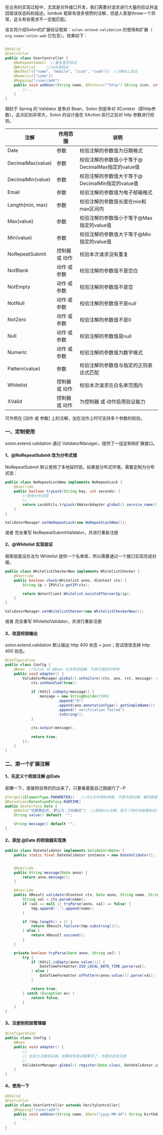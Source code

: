 在业务的实现过程中，尤其是对外接口开发，我们需要对请求进行大量的验证并返回错误状态码和描述。lombok 框架有很多很赞的注解，但是人家是throw一个异常，这与有些需求不一定能匹配。

该文将介绍Solon的扩展验证框架：`solon.extend.validation` 的使用和扩展（ `org.noear:solon-web` 已包含）。效果如下：

```java

@XValid
@Controller
public class UserController {
    @NoRepeatSubmit  //重复提交验证
    @Whitelist     //白名单验证
    @NotNull({"name", "mobile", "icon", "code"})  //非NULL验证
    @Numeric({"code"})
    @Mapping("/user/add")
    public void addUser(String name, @Pattern("^http") String icon, int code, @Pattern("^13\\d{9}$") String mobile){
        //...
    }
}

```

相较于 Spring 的 Validator 是争对 Bean，Solon 则是争对 XContext（即http参数）。这点区别非常大，Solon 的设计是在 XAction 执行之前对 http 参数进行校验。


| 注解  | 作用范围 |  说明 | 
| -------- | -------- | -------- | 
| Date    | 参数 | 校验注解的参数值为日期格式    | 
| DecimalMax(value)    | 参数 | 校验注解的参数值小于等于@ DecimalMax指定的value值     | 
| DecimalMin(value)     | 参数 | 校验注解的参数值大于等于@ DecimalMin指定的value值     | 
| Email    | 参数 | 校验注解的参数值为电子邮箱格式    | 
| Length(min, max)    | 参数 | 校验注解的参数值长度在min和max区间内     | 
| Max(value)    |  参数 | 校验注解的参数值小于等于@Max指定的value值     | 
| Min(value)     | 参数 | 校验注解的参数值大于等于@Min指定的value值     | 
| NoRepeatSubmit    | 控制器 或 动作  | 校验本次请求没有重复     | 
| NotBlank    | 动作 或 参数 | 校验注解的参数值不是空白     | 
| NotEmpty    | 动作 或 参数 | 校验注解的参数值不是空     | 
| NotNull   | 动作 或 参数 | 校验注解的参数值不是null     | 
| NotZero  | 动作 或 参数 | 校验注解的参数值不是0     | 
| Null    | 动作 或 参数 | 校验注解的参数值是null     | 
| Numeric    | 动作 或 参数 | 校验注解的参数值为数字格式    | 
| Pattern(value)    | 参数 | 校验注解的参数值与指定的正则表达式匹配    | 
| Whitelist    | 控制器 或 动作 | 校验本次请求在白名单范围内     | 
| XValid | 控制器 或 动作 | 为控制器 或 动作启用验证能力 |

可作用在 [动作 或 参数] 上的注解，加在动作上时可支持多个参数的校验。

### 一、定制使用

solon.extend.validation 通过 ValidatorManager，提供了一组定制和扩展接口。

#### 1、@NoRepeatSubmit 改为分布式锁

NoRepeatSubmit 默认使用了本地延时锁。如果是分布式环境，需要定制为分布式锁：

```java
public class NoRepeatLockNew implements NoRepeatLock {
    @Override
    public boolean tryLock(String key, int seconds) {
        //使用分布式锁
        //
        return LockUtils.tryLock(XWaterAdapter.global().service_name(), key, seconds);
    }
}

ValidatorManager.setNoRepeatLock(new NoRepeatLockNew());
```

或者 完全重写 NoRepeatSubmitValidator，并进行重新注册

#### 2、@Whitelist 实现验证

框架层面没办法为 Whitelist 提供一个名单库，所以需要通过一个接口实现完成对接。

```java
public class WhitelistCheckerNew implements WhitelistChecker {
    @Override
    public boolean check(Whitelist anno, XContext ctx) {
        String ip = IPUtils.getIP(ctx);

        return WaterClient.Whitelist.existsOfServerIp(ip);
    }
}

ValidatorManager.setWhitelistChecker(new WhitelistCheckerNew());
```

或者 完全重写 WhitelistValidator，并进行重新注册

#### 3、改造校验输出

solon.extend.validation 默认输出 http 400 状态 + json；尝试改改去掉 http 400 状态。

```java
@Configuration
public class Config {
    @Bean  //Solon 的 @Bean 也支持空函数，为其它提运行申明
    public void adapter() {
        ValidatorManager.global().onFailure((ctx, ano, rst, message) -> {
            ctx.setHandled(true);
        
            if (XUtil.isEmpty(message)) {
                message = new StringBuilder(100)
                        .append("@")
                        .append(ano.annotationType().getSimpleName())
                        .append(" verification failed")
                        .toString();
            }
        
            ctx.output(message);
        
            return true;
        });
    }
}
```



### 二、添一个扩展注解

#### 1、先定义个校验注解 @Date 

偷懒一下，直接把自带的扔出来了。只要看着能自己搞就行了:-P

```java
@Target({ElementType.PARAMETER})   //只让它作用到参数，不管作用在哪，最终都是对XContext的校验
@Retention(RetentionPolicy.RUNTIME)
public @interface Date {
    @XNote("日期表达式, 默认为：ISO格式")  //用XNote注解，是为了用时还能看到这个注释
    String value() default  "";

    String message() default "";
}
```

#### 2、添加 @Date 的校验器实现类

```java
public class DateValidator implements Validator<Date> {
    public static final DateValidator instance = new DateValidator();


    @Override
    public String message(Date anno) {
        return anno.message();
    }

    @Override
    public XResult validate(XContext ctx, Date anno, String name, StringBuilder tmp) {
        String val = ctx.param(name);
        if (val == null || tryParse(anno, val) == false) {
            tmp.append(',').append(name);
        }

        if (tmp.length() > 1) {
            return XResult.failure(tmp.substring(1));
        } else {
            return XResult.succeed();
        }
    }

    private boolean tryParse(Date anno, String val) {
        try {
            if (XUtil.isEmpty(anno.value())) {
                DateTimeFormatter.ISO_LOCAL_DATE_TIME.parse(val);
            } else {
                DateTimeFormatter.ofPattern(anno.value()).parse(val);
            }

            return true;
        } catch (Exception ex) {
            return false;
        }
    }
}
```

#### 3、注册到校验管理器

```java
@Configuration
public class Config {
    @Bean
    public void adapter() {
        //
        // 此处为注册验证器。如果有些验证器重写了，也是在此处注册
        //
        ValidatorManager.global().register(Date.class, DateValidator.instance);
    }
}
```

#### 4、使用一下

```java
@XValid
@Controller
public class UserController extends VerifyController{
    @Mapping("/user/add")
    public void addUser(String name, @Date("yyyy-MM-dd") String birthday){
        //...
    }
}

```







